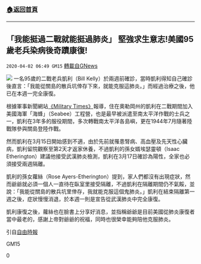 ###  [:house:返回首頁](https://github.com/ourhimalayas/txt)
---

## 「我能挺過二戰就能挺過肺炎」 堅強求生意志!美國95歲老兵染病後奇蹟康復!
`2020-04-02 06:49 GM15` [轉載自GNews](https://gnews.org/zh-hant/160001/)

![](https://s3-ap-northeast-1.amazonaws.com/news.guo.offload.media/wp-content/uploads/2020/04/02064504/phpotTjol.jpg)
一名95歲的二戰老兵凱利（Bill Kelly）於兩週前確診，當時凱利得知自己確診後直言：「我能從關島的散兵坑倖存下來，就能克服這肺炎。」而經過治療之後，他已在本週一完全康復。

根據軍事新聞網站[《Military Times》](https://www.militarytimes.com/off-duty/military-culture/2020/04/01/i-survived-guam-i-can-get-through-this-bulls-t-wwii-vet-recovers-from-covid-19/?utm_medium=social&amp;utm_source=facebook.com&amp;utm_campaign=Socialflow+NAV&amp;fbclid=IwAR1sn6cbLfHzJDkGiBwtQ4qVqEw5lQEK1oPJtFnzqm0_A9LtFYJbUldl2ws)報導，住在奧勒岡州的凱利在二戰期間加入美國海軍「海蜂」（Seabee）工程營，也是最早被派遣至南太平洋作戰的士兵之一，凱利在3年多的服役期間，多次轉戰南太平洋各島嶼，更在1944年7月隨著陸戰隊參與關島登陸作戰。

然而凱利在3月15日開始感到不適，由於先前就罹患腎病、高血壓及先天性心臟病，凱利留院觀察至第2天才返家休養，不過凱利的孫女婿埃瑟靈頓（Isaac Etherington）建議他接受武漢肺炎檢測，凱利在3月17日確診為陽性，全家也必須接受兩週隔離。

凱利的孫女蘿絲（Rose Ayers-Etherington）提到，家人們都沒有出現症狀，然而爺爺就必須一個人一直待在臥室里接受隔離，不過凱利在隔離期間仍不氣餒，並說：「我能從關島的散兵坑里倖存，我就能克服這個鬼肺炎。」凱利在結束隔離第一週之後，症狀慢慢消退，於本週一則是宣告從武漢肺炎中完全康復。

凱利康復之後，蘿絲也在臉書上分享好消息，並指稱爺爺是目前美國從肺炎康復者當中最老的，感謝上帝對爺爺的祝福，同時也很榮幸能夠陪他克服肺炎。

引自[自由時報](https://news.ltn.com.tw/news/world/breakingnews/3120850)

GM15

0
